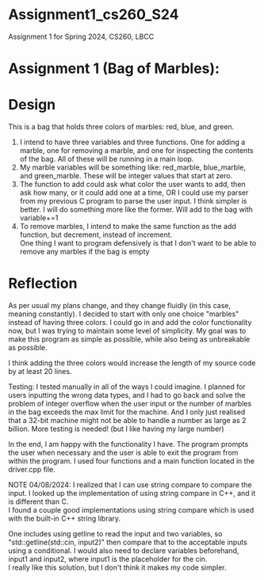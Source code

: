 # Assignment1_cs260_S24
Assignment 1 for Spring 2024, CS260, LBCC

# Assignment 1 (Bag of Marbles):  


# Design  
This is a bag that holds three colors of marbles: red, blue, and green.  

1. I intend to have three variables and three functions. One for adding a marble, one for removing a marble, and one for inspecting the contents of the bag. All of these will be running in a main loop.    
2. My marble variables will be something like: red_marble, blue_marble, and green_marble. These will be integer values that start at zero.  
3. The function to add could ask what color the user wants to add, then ask how many, or it could add one at a time, OR I could use my parser from my previous C program to parse the user input. I think simpler is better. I will do something more like the former. Will add to the bag with variable+=1  
4. To remove marbles, I intend to make the same function as the add function, but decrement, instead of increment.  
One thing I want to program defensively is that I don't want to be able to remove any marbles if the bag is empty  



# Reflection  
As per usual my plans change, and they change fluidly (in this case, meaning constantly). I decided to start with only one choice "marbles" instead of having three colors. I could go in and add the color functionality now, but I was trying to maintain some level of simplicity. My goal was to make this program as simple as possible, while also being as unbreakable as possible.

I think adding the three colors would increase the length of my source code by at least 20 lines.

Testing: I tested manually in all of the ways I could imagine. I planned for users inputting the wrong data types, and I had to go back and solve the problem of integer overflow when the user input or the number of marbles in the bag exceeds the max limit for the machine. And I only just realised that a 32-bit machine might not be able to handle a number as large as 2 billion. More testing is needed! (but I like having my large number)

In the end, I am happy with the functionality I have. The program prompts the user when necessary and the user is able to exit the program from within the program. I used four functions and a main function located in the driver.cpp file.


NOTE 04/08/2024: I realized that I can use string compare to compare the input. I looked up the implementation of using string compare in C++, and it is different than C.  
I found a couple good implementations using string compare which is used with the built-in C++ string library.  

One includes using getline to read the input and two variables, so "std::getline(std::cin, input2)" then compare that to the acceptable inputs using a conditional. I would also need to declare variables beforehand, input1 and input2, where input1 is the placeholder for the cin.  
I really like this solution, but I don't think it makes my code simpler.  

